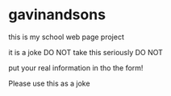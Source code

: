 # gavinandsons
this is my school web page project 

it is a joke DO NOT take this seriously DO NOT

put your real information in tho the form!



Please use this as a joke 
